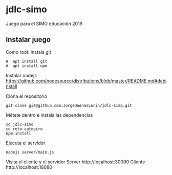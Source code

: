 # jdlc-simo
Juego para el SIMO educación 2019


## Instalar juego

Como root:
instala git
```
#  apt install git
#  apt install npm
```

Instalar nodejs
https://github.com/nodesource/distributions/blob/master/README.md#debinstall

Clona el repositorio
```
git clone git@github.com:JorgeDuenasLerin/jdlc-simo.git
```

Métete dentro e instala las dependencias
```
cd jdlc-simo
cd reto-autogiro
npm install
```

Ejecuta el servidor
```
nodejs server/main.js
```

Visita el cliente y el servidor
Server
http://localhost:30000
Cliente
http://localhost:18080
